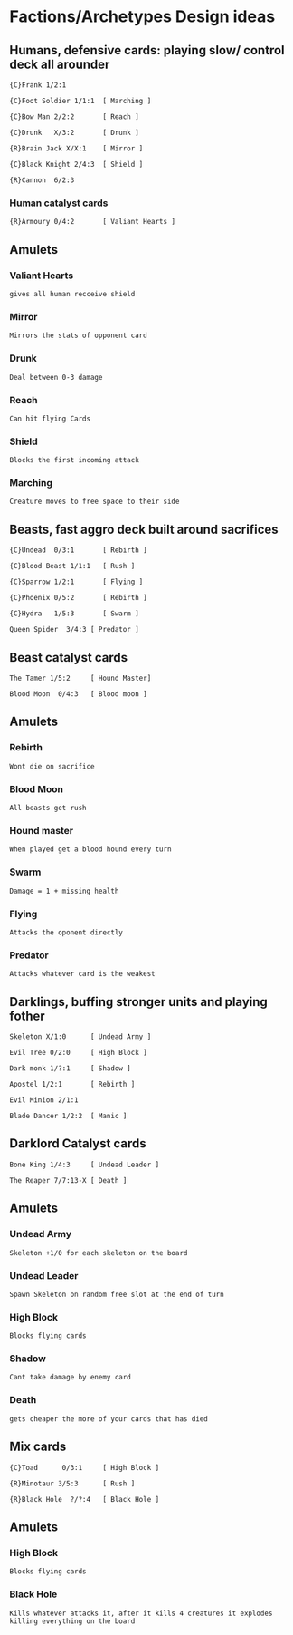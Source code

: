 
# Factions/Archetypes Design ideas

    


## Humans, defensive cards: playing slow/ control deck all arounder

    {C}Frank 1/2:1

    {C}Foot Soldier 1/1:1  [ Marching ]

    {C}Bow Man 2/2:2       [ Reach ]

    {C}Drunk   X/3:2       [ Drunk ]

    {R}Brain Jack X/X:1    [ Mirror ]  

    {C}Black Knight 2/4:3  [ Shield ]

    {R}Cannon  6/2:3       

### Human catalyst cards

    {R}Armoury 0/4:2       [ Valiant Hearts ]

## Amulets

### Valiant Hearts

    gives all human recceive shield

### Mirror

    Mirrors the stats of opponent card

### Drunk

    Deal between 0-3 damage 

### Reach

    Can hit flying Cards

### Shield

    Blocks the first incoming attack

### Marching 

    Creature moves to free space to their side


## Beasts, fast aggro deck built around sacrifices

    {C}Undead  0/3:1       [ Rebirth ]

    {C}Blood Beast 1/1:1   [ Rush ]

    {C}Sparrow 1/2:1       [ Flying ]

    {C}Phoenix 0/5:2       [ Rebirth ]

    {C}Hydra   1/5:3       [ Swarm ]

    Queen Spider  3/4:3 [ Predator ]

## Beast catalyst cards

    The Tamer 1/5:2     [ Hound Master]

    Blood Moon  0/4:3   [ Blood moon ]

## Amulets

### Rebirth 

    Wont die on sacrifice

### Blood Moon

    All beasts get rush

### Hound master

    When played get a blood hound every turn

### Swarm

    Damage = 1 + missing health

### Flying

    Attacks the oponent directly

### Predator

    Attacks whatever card is the weakest



## Darklings, buffing stronger units and playing fother

    Skeleton X/1:0      [ Undead Army ]
    
    Evil Tree 0/2:0     [ High Block ]

    Dark monk 1/?:1     [ Shadow ]

    Apostel 1/2:1       [ Rebirth ]

    Evil Minion 2/1:1

    Blade Dancer 1/2:2  [ Manic ]

## Darklord Catalyst cards

    Bone King 1/4:3     [ Undead Leader ]

    The Reaper 7/7:13-X [ Death ]

## Amulets

### Undead Army

    Skeleton +1/0 for each skeleton on the board

### Undead Leader

    Spawn Skeleton on random free slot at the end of turn

### High Block

    Blocks flying cards

### Shadow

    Cant take damage by enemy card

### Death

    gets cheaper the more of your cards that has died



## Mix cards

    {C}Toad      0/3:1     [ High Block ]

    {R}Minotaur 3/5:3      [ Rush ]

    {R}Black Hole  ?/?:4   [ Black Hole ]

## Amulets

### High Block

    Blocks flying cards

### Black Hole

    Kills whatever attacks it, after it kills 4 creatures it explodes killing everything on the board


